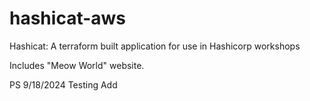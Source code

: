 # hashicat-aws
Hashicat: A terraform built application for use in Hashicorp workshops

Includes "Meow World" website.

PS 9/18/2024 Testing Add